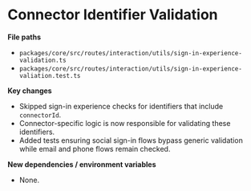 # Connector Identifier Validation

**File paths**
- `packages/core/src/routes/interaction/utils/sign-in-experience-validation.ts`
- `packages/core/src/routes/interaction/utils/sign-in-experience-valiation.test.ts`

**Key changes**
- Skipped sign-in experience checks for identifiers that include `connectorId`.
- Connector-specific logic is now responsible for validating these identifiers.
- Added tests ensuring social sign-in flows bypass generic validation while email and phone flows remain checked.

**New dependencies / environment variables**
- None.
